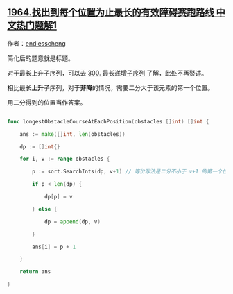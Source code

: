 ## [1964.找出到每个位置为止最长的有效障碍赛跑路线 中文热门题解1](https://leetcode.cn/problems/find-the-longest-valid-obstacle-course-at-each-position/solutions/100000/ji-suan-mei-ge-qian-zhui-de-zui-chang-sh-d2vd)

作者：[endlesscheng](https://leetcode.cn/u/endlesscheng)

简化后的题意就是标题。

对于最长上升子序列，可以去 [300. 最长递增子序列](https://leetcode-cn.com/problems/longest-increasing-subsequence/) 了解，此处不再赘述。

相比最长**上升**子序列，对于**非降**的情况，需要二分大于该元素的第一个位置。

用二分得到的位置当作答案。

```go
func longestObstacleCourseAtEachPosition(obstacles []int) []int {
	ans := make([]int, len(obstacles))
	dp := []int{}
	for i, v := range obstacles {
		p := sort.SearchInts(dp, v+1) // 等价写法是二分不小于 v+1 的第一个位置
		if p < len(dp) {
			dp[p] = v
		} else {
			dp = append(dp, v)
		}
		ans[i] = p + 1
	}
	return ans
}
```